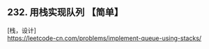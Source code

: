 ## 232. 用栈实现队列 【简单】     
[栈，设计]     
https://leetcode-cn.com/problems/implement-queue-using-stacks/    


